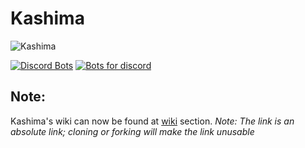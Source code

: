 # Kashima
![Kashima](https://i.imgur.com/bJmVVZ5.png)

[![Discord Bots](https://discordbots.org/api/widget/424137718961012737.svg)](https://discordbots.org/bot/424137718961012737)
[![Bots for discord](https://botsfordiscord.com/api/v1/bots/424137718961012737/embed?theme=dark)](https://botsfordiscord.com/bot/424137718961012737)

 ## Note:
 Kashima's wiki can now be found at [wiki](https://github.com/Deivu/Kashima/wiki) section. *Note: The link is an absolute link; cloning or forking will make the link unusable*
